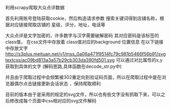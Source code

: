 
利用scrapy爬取大众点评数据

首先利用账号登陆获取cookie，然后构造请求参数
搜索关键词得到店铺名称，根据对应链接爬取店铺的
星级，评分，地址，电话等

大众点评是文字加密的，许多数字与汉字需要破解密码
其对应密码是该标签的class值，
在css文件中存放着 class值对应的background 位置信息
在以下链接中存放文字
http://s3plus.meituan.net/v1/mss_0a06a471f9514fc79c981b5466f56b91/svgtextcss/ac09bd813a3a57b29cb303da390fd501.svg
可以通过对比属性的x,y获取到具体的文字  (解码思路,具体函数在decode_str.py中)

并且由于爬取过程中会频繁被302重定向到验证码页面，所以在爬取过程中是在浏览器偶尔点击链接更新会话状态 ，保持爬取顺利

目前的版本由于是采用的规定的svg文件，所以也有些文字没有抓取下来，可以之后修改成每个页面中css相对应的svg文件解码


